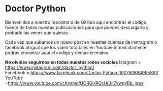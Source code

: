 # Doctor Python

Bienvenidos a nuestro repositorio de GitHub aqui encontras el codigo fuente de todas nuestas publicaciones para que puedes descargarlo y probarlo las veces que quieras. 

Cada vez que subamos un nuevo post en nuestas cuentas de instragram o facebook al igual que los video tutoriales en Youtube inmediatamente podras encontrar aqui el codigo y demas ejemplos

**No olvides seguirnos en todas nuestas redes sociales**
Istagram = https://www.instagram.com/doctor_python/  
Facebook = https://www.facebook.com/Doctor-Python-100760894995893
YouTube   =https://www.youtube.com/channel/UCRGHRQsHr3iI7vwqvBb_jqw/


